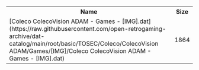 <table>
<tr><th>Name</th><th>Size</th></tr>
<tr><td>[Coleco ColecoVision ADAM - Games - [IMG].dat](https://raw.githubusercontent.com/open-retrogaming-archive/dat-catalog/main/root/basic/TOSEC/Coleco/ColecoVision ADAM/Games/[IMG]/Coleco ColecoVision ADAM - Games - [IMG].dat)</td><td>1864</td></tr>
</table>
